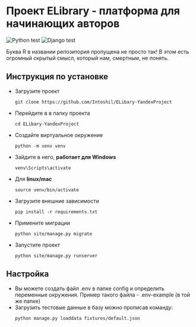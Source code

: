 # Проект ELibrary - платформа для начинающих авторов

![Python test](https://github.com/Inteshil/ELibary-YandexProject/actions/workflows/python-package.yml/badge.svg)
![Django test](https://github.com/Inteshil/ELibary-YandexProject/actions/workflows/django.yml/badge.svg)

Буква R в названии репозитория пропущена не просто так! В этом есть огромный скрытый смысл, который нам, смертным, не понять.

## Инструкция по установке
- Загрузите проект
  ```
  git clone https://github.com/Inteshil/ELibary-YandexProject
  ```
- Перейдите в в папку проекта
  ```
  cd ELibary-YandexProject
  ```
- Создайте виртуальное окружение
  ```
  python -m venv venv
  ```
- Зайдите в него, **работает для Windows**
  ```
  venv\Scripts\activate
  ```
- Для **linux/mac**
  ```
  source venv/bin/activate
  ```
- Загрузите внешние зависимости
  ```
  pip install -r requirements.txt
  ```
- Примените миграции
  ```
  python site/manage.py migrate
  ```
- Запустите проект
  ```
  python site/manage.py runserver
  ```
## Настройка
- Вы можете создать файл .env в папке config и определить переменные окружения. Пример такого файла - .env-example (в той же папке)
- Загрузить тестовые данные в базу можно прописав команду:
  ```
  python manage.py loaddata fixtures/default.json
  ```
